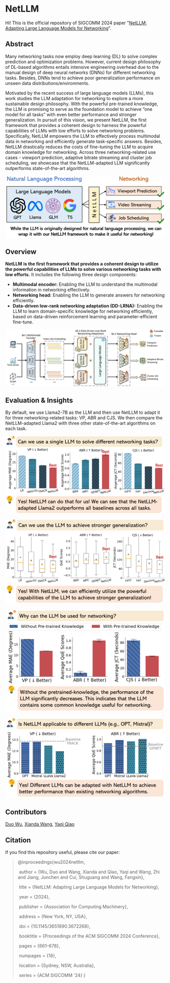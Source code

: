 # NetLLM

Hi! This is the official repository of SIGCOMM 2024 paper "[NetLLM: Adapting Large Language Models for Networking](https://arxiv.org/abs/2402.02338)".

## Abstract

Many networking tasks now employ deep learning (DL) to solve complex prediction and optimization problems. However, current design philosophy of DL-based algorithms entails intensive engineering overhead due to the manual design of deep neural networks (DNNs) for different networking tasks. Besides, DNNs tend to achieve poor generalization performance on unseen data distributions/environments. 

Motivated by the recent success of large language models (LLMs), this work studies the LLM adaptation for networking to explore a more sustainable design philosophy. With the powerful pre-trained knowledge, the LLM is promising to serve as the foundation model to achieve “one model for all tasks” with even better performance and stronger generalization. In pursuit of this vision, we present NetLLM, the first framework that provides a coherent design to harness the powerful capabilities of LLMs with low efforts to solve networking problems. Specifically, NetLLM empowers the LLM to effectively process multimodal data in networking and efficiently generate task-specific answers. Besides, NetLLM drastically reduces the costs of fine-tuning the LLM to acquire domain knowledge for networking. Across three networking-related use cases - viewport prediction, adaptive bitrate streaming and cluster job scheduling, we showcase that the NetLLM-adapted LLM significantly outperforms state-of-the-art algorithms.

![netllm](images/netllm.png)

## Overview

**NetLLM** **is the first framework that provides a coherent design to utilize the powerful capabilities of LLMs to solve various networking tasks with low efforts.** It includes the following three design components:

- **Multimodal encoder:** Enabling the LLM to understand the multimodal information in networking effectively.
- **Networking head:** Enabling the LLM to generate answers for networking efficiently.
- **Data-driven low-rank networking adaptation (DD-LRNA):** Enabling the LLM to learn domain-specific knowledge for networking efficiently, based on data-driven reinforcement learning and parameter-efficient fine-tune.

![framework](images/framework.png)

## Evaluation & Insights

By default, we use Llama2-7B as the LLM and then use NetLLM to adapt it for three networking-related tasks: VP, ABR and CJS. We then compare the NetLLM-adapted Llama2 with three other state-of-the-art algorithms on each task. 

![1](images/1.png)

![2](images/2.png)

![3](images/3.png)

![4](images/4.png)

## Contributors

[Duo Wu](https://duowuyms.github.io/), [Xianda Wang](https://github.com/wangxiandabetter), [Yaqi Qiao](https://github.com/qyqyq77)

## Citation

If you find this repository useful, please cite our paper:

> @inproceedings{wu2024netllm,
>
> ​      author = {Wu, Duo and Wang, Xianda and Qiao, Yaqi and Wang, Zhi and Jiang, Junchen and Cui, Shuguang and Wang, Fangxin},
>
> ​      title = {NetLLM: Adapting Large Language Models for Networking},
>
> ​      year = {2024},
>
> ​      publisher = {Association for Computing Machinery},
>
> ​      address = {New York, NY, USA},
>
> ​      doi = {10.1145/3651890.3672268},
>
> ​      booktitle = {Proceedings of the ACM SIGCOMM 2024 Conference},
>
> ​      pages = {661–678},
>
> ​      numpages = {18},
>
> ​      location = {Sydney, NSW, Australia},
>
> ​      series = {ACM SIGCOMM '24}
> }